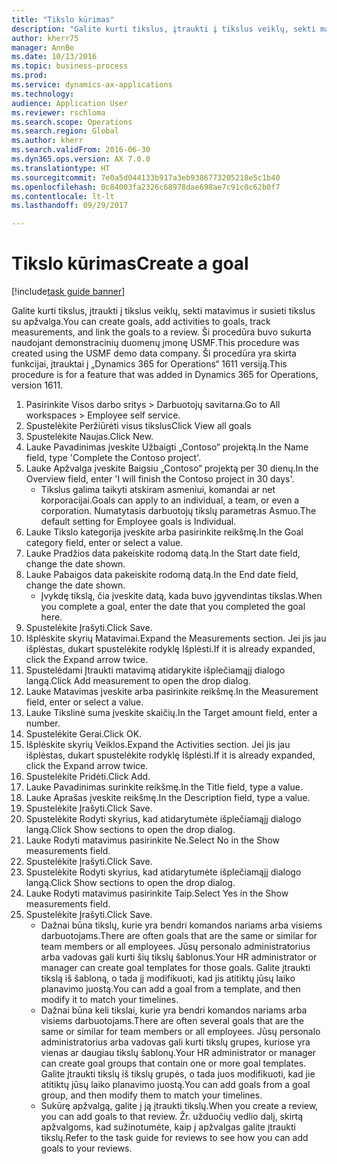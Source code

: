 ```yaml
--- 
title: "Tikslo kūrimas"
description: "Galite kurti tikslus, įtraukti į tikslus veiklų, sekti matavimus ir susieti tikslus su apžvalga."
author: kherr75
manager: AnnBe
ms.date: 10/13/2016
ms.topic: business-process
ms.prod: 
ms.service: dynamics-ax-applications
ms.technology: 
audience: Application User
ms.reviewer: rschloma
ms.search.scope: Operations
ms.search.region: Global
ms.author: kherr
ms.search.validFrom: 2016-06-30
ms.dyn365.ops.version: AX 7.0.0
ms.translationtype: HT
ms.sourcegitcommit: 7e0a5d044133b917a3eb9386773205218e5c1b40
ms.openlocfilehash: 0c84003fa2326c68978dae698ae7c91c0c62b0f7
ms.contentlocale: lt-lt
ms.lasthandoff: 09/29/2017

---
```

# <a name="create-a-goal"></a><span data-ttu-id="098e1-103">Tikslo kūrimas</span><span class="sxs-lookup"><span data-stu-id="098e1-103">Create a goal</span></span>

[!include[task guide banner](../../includes/task-guide-banner.md)]

<span data-ttu-id="098e1-104">Galite kurti tikslus, įtraukti į tikslus veiklų, sekti matavimus ir susieti tikslus su apžvalga.</span><span class="sxs-lookup"><span data-stu-id="098e1-104">You can create goals, add activities to goals, track measurements, and link the goals to a review.</span></span> <span data-ttu-id="098e1-105">Ši procedūra buvo sukurta naudojant demonstracinių duomenų įmonę USMF.</span><span class="sxs-lookup"><span data-stu-id="098e1-105">This procedure was created using the USMF demo data company.</span></span> <span data-ttu-id="098e1-106">Ši procedūra yra skirta funkcijai, įtrauktai į „Dynamics 365 for Operations“ 1611 versiją.</span><span class="sxs-lookup"><span data-stu-id="098e1-106">This procedure is for a feature that was added in Dynamics 365 for Operations, version 1611.</span></span>

1. <span data-ttu-id="098e1-107">Pasirinkite Visos darbo sritys > Darbuotojų savitarna.</span><span class="sxs-lookup"><span data-stu-id="098e1-107">Go to All workspaces > Employee self service.</span></span>
2. <span data-ttu-id="098e1-108">Spustelėkite Peržiūrėti visus tikslus</span><span class="sxs-lookup"><span data-stu-id="098e1-108">Click View all goals</span></span>
3. <span data-ttu-id="098e1-109">Spustelėkite Naujas.</span><span class="sxs-lookup"><span data-stu-id="098e1-109">Click New.</span></span>
4. <span data-ttu-id="098e1-110">Lauke Pavadinimas įveskite Užbaigti „Contoso“ projektą.</span><span class="sxs-lookup"><span data-stu-id="098e1-110">In the Name field, type 'Complete the Contoso project'.</span></span>
5. <span data-ttu-id="098e1-111">Lauke Apžvalga įveskite Baigsiu „Contoso“ projektą per 30 dienų.</span><span class="sxs-lookup"><span data-stu-id="098e1-111">In the Overview field, enter 'I will finish the Contoso project in 30 days'.</span></span>
    * <span data-ttu-id="098e1-112">Tikslus galima taikyti atskiram asmeniui, komandai ar net korporacijai.</span><span class="sxs-lookup"><span data-stu-id="098e1-112">Goals can apply to an individual, a team, or even a corporation.</span></span> <span data-ttu-id="098e1-113">Numatytasis darbuotojų tikslų parametras Asmuo.</span><span class="sxs-lookup"><span data-stu-id="098e1-113">The default setting for Employee goals is Individual.</span></span>  
6. <span data-ttu-id="098e1-114">Lauke Tikslo kategorija įveskite arba pasirinkite reikšmę.</span><span class="sxs-lookup"><span data-stu-id="098e1-114">In the Goal category field, enter or select a value.</span></span>
7. <span data-ttu-id="098e1-115">Lauke Pradžios data pakeiskite rodomą datą.</span><span class="sxs-lookup"><span data-stu-id="098e1-115">In the Start date field, change the date shown.</span></span>
8. <span data-ttu-id="098e1-116">Lauke Pabaigos data pakeiskite rodomą datą.</span><span class="sxs-lookup"><span data-stu-id="098e1-116">In the End date field, change the date shown.</span></span>
    * <span data-ttu-id="098e1-117">Įvykdę tikslą, čia įveskite datą, kada buvo įgyvendintas tikslas.</span><span class="sxs-lookup"><span data-stu-id="098e1-117">When you complete a goal, enter the date that you completed the goal here.</span></span>  
9. <span data-ttu-id="098e1-118">Spustelėkite Įrašyti.</span><span class="sxs-lookup"><span data-stu-id="098e1-118">Click Save.</span></span>
10. <span data-ttu-id="098e1-119">Išplėskite skyrių Matavimai.</span><span class="sxs-lookup"><span data-stu-id="098e1-119">Expand the Measurements section.</span></span> <span data-ttu-id="098e1-120">Jei jis jau išplėstas, dukart spustelėkite rodyklę Išplėsti.</span><span class="sxs-lookup"><span data-stu-id="098e1-120">If it is already expanded, click the Expand arrow twice.</span></span>
11. <span data-ttu-id="098e1-121">Spustelėdami Įtraukti matavimą atidarykite išplečiamąjį dialogo langą.</span><span class="sxs-lookup"><span data-stu-id="098e1-121">Click Add measurement to open the drop dialog.</span></span>
12. <span data-ttu-id="098e1-122">Lauke Matavimas įveskite arba pasirinkite reikšmę.</span><span class="sxs-lookup"><span data-stu-id="098e1-122">In the Measurement field, enter or select a value.</span></span>
13. <span data-ttu-id="098e1-123">Lauke Tikslinė suma įveskite skaičių.</span><span class="sxs-lookup"><span data-stu-id="098e1-123">In the Target amount field, enter a number.</span></span>
14. <span data-ttu-id="098e1-124">Spustelėkite Gerai.</span><span class="sxs-lookup"><span data-stu-id="098e1-124">Click OK.</span></span>
15. <span data-ttu-id="098e1-125">Išplėskite skyrių Veiklos.</span><span class="sxs-lookup"><span data-stu-id="098e1-125">Expand the Activities section.</span></span> <span data-ttu-id="098e1-126">Jei jis jau išplėstas, dukart spustelėkite rodyklę Išplėsti.</span><span class="sxs-lookup"><span data-stu-id="098e1-126">If it is already expanded, click the Expand arrow twice.</span></span>
16. <span data-ttu-id="098e1-127">Spustelėkite Pridėti.</span><span class="sxs-lookup"><span data-stu-id="098e1-127">Click Add.</span></span>
17. <span data-ttu-id="098e1-128">Lauke Pavadinimas surinkite reikšmę.</span><span class="sxs-lookup"><span data-stu-id="098e1-128">In the Title field, type a value.</span></span>
18. <span data-ttu-id="098e1-129">Lauke Aprašas įveskite reikšmę.</span><span class="sxs-lookup"><span data-stu-id="098e1-129">In the Description field, type a value.</span></span>
19. <span data-ttu-id="098e1-130">Spustelėkite Įrašyti.</span><span class="sxs-lookup"><span data-stu-id="098e1-130">Click Save.</span></span>
20. <span data-ttu-id="098e1-131">Spustelėkite Rodyti skyrius, kad atidarytumėte išplečiamąjį dialogo langą.</span><span class="sxs-lookup"><span data-stu-id="098e1-131">Click Show sections to open the drop dialog.</span></span>
21. <span data-ttu-id="098e1-132">Lauke Rodyti matavimus pasirinkite Ne.</span><span class="sxs-lookup"><span data-stu-id="098e1-132">Select No in the Show measurements field.</span></span>
22. <span data-ttu-id="098e1-133">Spustelėkite Įrašyti.</span><span class="sxs-lookup"><span data-stu-id="098e1-133">Click Save.</span></span>
23. <span data-ttu-id="098e1-134">Spustelėkite Rodyti skyrius, kad atidarytumėte išplečiamąjį dialogo langą.</span><span class="sxs-lookup"><span data-stu-id="098e1-134">Click Show sections to open the drop dialog.</span></span>
24. <span data-ttu-id="098e1-135">Lauke Rodyti matavimus pasirinkite Taip.</span><span class="sxs-lookup"><span data-stu-id="098e1-135">Select Yes in the Show measurements field.</span></span>
25. <span data-ttu-id="098e1-136">Spustelėkite Įrašyti.</span><span class="sxs-lookup"><span data-stu-id="098e1-136">Click Save.</span></span>
    * <span data-ttu-id="098e1-137">Dažnai būna tikslų, kurie yra bendri komandos nariams arba visiems darbuotojams.</span><span class="sxs-lookup"><span data-stu-id="098e1-137">There are often goals that are the same or similar for team members or all employees.</span></span>     <span data-ttu-id="098e1-138">Jūsų personalo administratorius arba vadovas gali kurti šių tikslų šablonus.</span><span class="sxs-lookup"><span data-stu-id="098e1-138">Your HR administrator or manager can create goal templates for those goals.</span></span> <span data-ttu-id="098e1-139">Galite įtraukti tikslą iš šabloną, o tada jį modifikuoti, kad jis atitiktų jūsų laiko planavimo juostą.</span><span class="sxs-lookup"><span data-stu-id="098e1-139">You can add a goal from a template, and then modify it to match your timelines.</span></span>  
    * <span data-ttu-id="098e1-140">Dažnai būna keli tikslai, kurie yra bendri komandos nariams arba visiems darbuotojams.</span><span class="sxs-lookup"><span data-stu-id="098e1-140">There are often several goals that are the same or similar for team members or all employees.</span></span>     <span data-ttu-id="098e1-141">Jūsų personalo administratorius arba vadovas gali kurti tikslų grupes, kuriose yra vienas ar daugiau tikslų šablonų.</span><span class="sxs-lookup"><span data-stu-id="098e1-141">Your HR administrator or manager can create goal groups that contain one or more goal templates.</span></span> <span data-ttu-id="098e1-142">Galite įtraukti tikslų iš tikslų grupės, o tada juos modifikuoti, kad jie atitiktų jūsų laiko planavimo juostą.</span><span class="sxs-lookup"><span data-stu-id="098e1-142">You can add goals from a goal group, and then modify them to match your timelines.</span></span>  
    * <span data-ttu-id="098e1-143">Sukūrę apžvalgą, galite į ją įtraukti tikslų.</span><span class="sxs-lookup"><span data-stu-id="098e1-143">When you create a review, you can add goals to that review.</span></span> <span data-ttu-id="098e1-144">Žr. užduočių vedlio dalį, skirtą apžvalgoms, kad sužinotumėte, kaip į apžvalgas galite įtraukti tikslų.</span><span class="sxs-lookup"><span data-stu-id="098e1-144">Refer to the task guide for reviews to see how you can add goals to your reviews.</span></span>  



